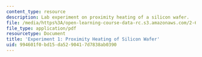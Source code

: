 ```yaml
---
content_type: resource
description: Lab experiment on proximity heating of a silicon wafer.
file: /media/https%3A/open-learning-course-data-rc.s3.amazonaws.com/2-672-project-laboratory-spring-2009/994601f0bd15da5290417d7838ab0390_prx_heat.pdf
file_type: application/pdf
resourcetype: Document
title: 'Experiment 1: Proximity Heating of Silicon Wafer'
uid: 994601f0-bd15-da52-9041-7d7838ab0390
---
```

